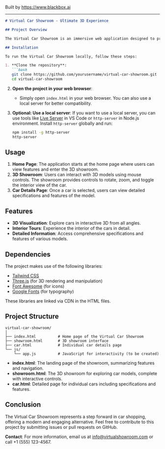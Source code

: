 
Built by https://www.blackbox.ai

---

```markdown
# Virtual Car Showroom - Ultimate 3D Experience

## Project Overview

The Virtual Car Showroom is an immersive web application designed to provide users with a 3D experience of car shopping. Users can navigate through a virtual showroom showcasing various car models in stunning detail. The application features interactive 3D models, detailed specifications, and a user-friendly interface to enhance the car shopping experience.

## Installation

To run the Virtual Car Showroom locally, follow these steps:

1. **Clone the repository**:
   ```bash
   git clone https://github.com/yourusername/virtual-car-showroom.git
   cd virtual-car-showroom
   ```

2. **Open the project in your web browser**:
   - Simply open `index.html` in your web browser. You can also use a local server for better compatibility.

3. **Optional: Use a local server**:
   If you want to use a local server, you can use tools like [Live Server](https://marketplace.visualstudio.com/items?itemName=ritwickdey.LiveServer) in VS Code or `http-server` in Node.js environment. Install `http-server` globally and run:
   ```bash
   npm install -g http-server
   http-server
   ```

## Usage

1. **Home Page**: The application starts at the home page where users can view features and enter the 3D showroom.
2. **3D Showroom**: Users can interact with 3D models using mouse controls. The showroom provides controls to rotate, zoom, and toggle the interior view of the car.
3. **Car Details Page**: Once a car is selected, users can view detailed specifications and features of the model.

## Features

- **3D Visualization**: Explore cars in interactive 3D from all angles.
- **Interior Tours**: Experience the interior of the cars in detail.
- **Detailed Information**: Access comprehensive specifications and features of various models.

## Dependencies

The project makes use of the following libraries:

- [Tailwind CSS](https://tailwindcss.com/)
- [Three.js](https://threejs.org/) (for 3D rendering and manipulation)
- [Font Awesome](https://fontawesome.com/) (for icons)
- [Google Fonts](https://fonts.google.com/) (for typography)

These libraries are linked via CDN in the HTML files.

## Project Structure

```
virtual-car-showroom/
│
├── index.html          # Home page of the Virtual Car Showroom
├── showroom.html       # 3D showroom interface
├── car.html            # Individual car details page
└── js/
    └── app.js          # JavaScript for interactivity (to be created)
```

- **index.html**: The landing page of the showroom, summarizing features and navigation.
- **showroom.html**: The 3D showroom for exploring car models, complete with interactive controls.
- **car.html**: Detailed page for individual cars including specifications and features.

## Conclusion

The Virtual Car Showroom represents a step forward in car shopping, offering a modern and engaging alternative. Feel free to contribute to this project by submitting issues or pull requests on GitHub.

**Contact**: For more information, email us at info@virtualshowroom.com or call +1 (555) 123-4567.
```